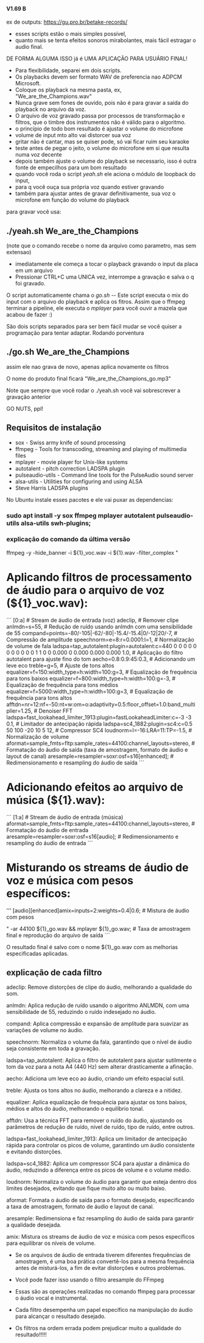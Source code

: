 #### V1.69 B


ex de outputs: https://gu.pro.br/betake-records/

 * esses scripts estão o mais simples possível,
 * quanto mais se tenta efeitos sonoros mirabolantes, mais fácil estragar o audio final. 

DE FORMA ALGUMA ISSO já é UMA APLICAÇÃO PARA USUÁRIO FINAL!


* Para flexibilidade, separei em dois scripts. 
* Os playbacks devem ser formato WAV de preferencia nao ADPCM Microsoft.
* Coloque os playback na mesma pasta, ex, "We_are_the_Champions.wav"
* Nunca grave sem fones de ouvido, pois não é para gravar a saída do playback no arquivo da voz.
* O arquivo de voz gravado passa por processos de transformação e filtros, que o timbre dos instrumentos não é válido para o algoritmo.
* o princípio de todo bom resultado é ajustar o volume do microfone
* volume de input mto alto vai distorcer sua voz
* gritar não é cantar, mas se quiser pode, só vai ficar ruim seu karaoke
* teste antes de pegar o  jeito, o volume do microfone em si que resulta numa voz decente
* depois também ajuste o volume do playback se necessario, isso é outra fonte de empecilhos para um bom resultado
* quando você roda o script *yeah.sh* ele aciona o módulo de loopback do input,
* para q você ouça sua própria voz quando estiver gravando
* também para ajustar antes de gravar definitivamente, sua voz o microfone em função do volume do playback

para gravar você usa: 

## ./yeah.sh  We_are_the_Champions 

(note que o comando recebe o nome da arquivo como parametro, mas sem extensao)

* imediatamente ele começa a tocar o playback gravando o input da placa em um arquivo
* Pressionar CTRL+C uma UNICA vez, interrompe a gravação e salva o q foi gravado.

O script automaticamente chama o *go.sh* -- Este script executa o mix do input com o arquivo do playback e aplica os fitros.
Assim que o ffmpeg terminar a pipeline, ele executa o *mplayer* para você ouvir a mazela que acabou de fazer :)

São dois scripts separados para ser bem fácil mudar se você quiser a programação para tentar adaptar.
Rodando porventura 

## ./go.sh  We_are_the_Champions 

assim ele nao grava de novo, apenas aplica novamente os filtros

O nome do produto final ficará  "We_are_the_Champions_go.mp3"

Note que sempre que você rodar o ./yeah.sh você vai sobrescrever a gravação anterior

GO NUTS, ppl!

## Requisitos de instalação

* sox - Swiss army knife of sound processing
* ffmpeg - Tools for transcoding, streaming and playing of multimedia files
* mplayer - movie player for Unix-like systems
* autotalent -  pitch correction LADSPA plugin
* pulseaudio-utils - Command line tools for the PulseAudio sound server
* alsa-utils - Utilities for configuring and using ALSA
* Steve Harris LADSPA plugins

No Ubuntu instale esses pacotes e ele vai puxar as dependencias: 

### sudo apt install -y sox ffmpeg mplayer autotalent pulseaudio-utils alsa-utils swh-plugins;

### explicação do comando da última versão

ffmpeg -y -hide_banner -i ${1}_voc.wav -i ${1}.wav -filter_complex "

# Aplicando filtros de processamento de áudio para o arquivo de voz (${1}_voc.wav):
´´´
[0:a] # Stream de áudio de entrada (voz)
adeclip, # Remover clipe
anlmdn=s=55, # Redução de ruído usando anlmdn com uma sensibilidade de 55
compand=points=-80/-105|-62/-80|-15.4/-15.4|0/-12|20/-7, # Compressão de amplitude
speechnorm=e=8:r=0.0001:l=1, # Normalização de volume de fala
ladspa=tap_autotalent:plugin=autotalent:c=440 0 0 0 0 0 0 0 0 0 0 0 1 1 0 0 0.000 0 0.000 0.000 0.000 1.0, # Aplicação do filtro autotalent para ajuste fino do tom
aecho=0.8:0.9:45:0.3, # Adicionando um leve eco
treble=g=5, # Ajuste de tons altos
equalizer=f=150:width_type=h:width=100:g=3, # Equalização de frequência para tons baixos
equalizer=f=800:width_type=h:width=100:g=-3, # Equalização de frequência para tons médios
equalizer=f=5000:width_type=h:width=100:g=3, # Equalização de frequência para tons altos
afftdn=nr=12:nf=-50:nt=w:om=o:adaptivity=0.5:floor_offset=1.0:band_multiplier=1.25, # Denoiser FFT
ladspa=fast_lookahead_limiter_1913:plugin=fastLookaheadLimiter:c=-3 -3 0.1, # Limitador de antecipação rápida
ladspa=sc4_1882:plugin=sc4:c=0.5 50 100 -20 10 5 12, # Compressor SC4
loudnorm=I=-16:LRA=11:TP=-1.5, # Normalização de volume
aformat=sample_fmts=fltp:sample_rates=44100:channel_layouts=stereo, # Formatação do áudio de saída (taxa de amostragem, formato de áudio e layout de canal)
aresample=resampler=soxr:osf=s16[enhanced]; # Redimensionamento e resampling do áudio de saída
´´´
# Adicionando efeitos ao arquivo de música (${1}.wav):
´´´
[1:a] # Stream de áudio de entrada (música)
aformat=sample_fmts=fltp:sample_rates=44100:channel_layouts=stereo, # Formatação do áudio de entrada
aresample=resampler=soxr:osf=s16[audio]; # Redimensionamento e resampling do áudio de entrada
´´´
# Misturando os streams de áudio de voz e música com pesos específicos:
'''
[audio][enhanced]amix=inputs=2:weights=0.4|0.6; # Mistura de áudio com pesos

" -ar 44100 ${1}_go.wav && mplayer ${1}_go.wav; # Taxa de amostragem final e reprodução do arquivo de saída
´´´

O resultado final é salvo com o nome ${1}_go.wav com as melhorias especificadas aplicadas.

## explicação de cada filtro

adeclip: Remove distorções de clipe do áudio, melhorando a qualidade do som.

anlmdn: Aplica redução de ruído usando o algoritmo ANLMDN, com uma sensibilidade de 55, reduzindo o ruído indesejado no áudio.

compand: Aplica compressão e expansão de amplitude para suavizar as variações de volume no áudio.

speechnorm: Normaliza o volume da fala, garantindo que o nível de áudio seja consistente em toda a gravação.

ladspa=tap_autotalent: Aplica o filtro de autotalent para ajustar sutilmente o tom da voz para a nota A4 (440 Hz) sem alterar drasticamente a afinação.

aecho: Adiciona um leve eco ao áudio, criando um efeito espacial sutil.

treble: Ajusta os tons altos no áudio, melhorando a clareza e a nitidez.

equalizer: Aplica equalização de frequência para ajustar os tons baixos, médios e altos do áudio, melhorando o equilíbrio tonal.

afftdn: Usa a técnica FFT para remover o ruído do áudio, ajustando os parâmetros de redução de ruído, nível de ruído, tipo de ruído, entre outros.

ladspa=fast_lookahead_limiter_1913: Aplica um limitador de antecipação rápida para controlar os picos de volume, garantindo um áudio consistente e evitando distorções.

ladspa=sc4_1882: Aplica um compressor SC4 para ajustar a dinâmica do áudio, reduzindo a diferença entre os picos de volume e o volume médio.

loudnorm: Normaliza o volume do áudio para garantir que esteja dentro dos limites desejados, evitando que fique muito alto ou muito baixo.

aformat: Formata o áudio de saída para o formato desejado, especificando a taxa de amostragem, formato de áudio e layout de canal.

aresample: Redimensiona e faz resampling do áudio de saída para garantir a qualidade desejada.

amix: Mistura os streams de áudio de voz e música com pesos específicos para equilibrar os níveis de volume.

* Se os arquivos de áudio de entrada tiverem diferentes frequências de amostragem, é uma boa prática convertê-los para a mesma frequência antes de misturá-los, a fim de evitar distorções e outros problemas.
* Você pode fazer isso usando o filtro aresample do FFmpeg
 
* Essas são as operações realizadas no comando ffmpeg para processar o áudio vocal e instrumental. 
* Cada filtro desempenha um papel específico na manipulação do áudio para alcançar o resultado desejado.
* Os filtros na ordem errada podem prejudicar muito a qualidade do resultado!!!!!
